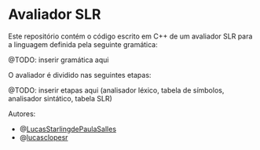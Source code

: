 # Avaliador SLR

Este repositório contém o código escrito em C++ de um avaliador SLR para a linguagem
definida pela seguinte gramática:

@TODO: inserir gramática aqui

O avaliador é dividido nas seguintes etapas:

@TODO: inserir etapas aqui (analisador léxico, tabela de símbolos, 
analisador sintático, tabela SLR)

Autores:
  - @[LucasStarlingdePaulaSalles](https://github.com/LucasStarlingdePaulaSalles)
  - @[lucasclopesr](https://github.com/lucasclopesr)
